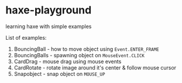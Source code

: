 # haxe-playground
learning haxe with simple examples

List of examples:

1. BouncingBall - how to move object using `Event.ENTER_FRAME`
2. BouncingBalls - spawning object on `MouseEvent.CLICK`
3. CardDrag - mouse drag using mouse events
4. CardRotate - rotate image around it's center & follow mouse cursor
5. Snapobject - snap object on `MOUSE_UP`
